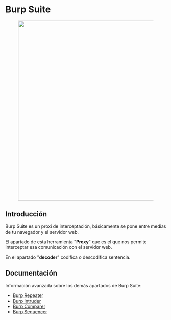 # Burp Suite

<figure><img src="../../.gitbook/assets/image (6).avif" alt="" width="563"><figcaption></figcaption></figure>

## Introducción

Burp Suite es un proxi de interceptación, básicamente se pone entre medias de tu navegador y el servidor web.

El apartado de esta herramienta "**Proxy**" que es el que nos permite interceptar esa comunicación con el servidor web.

En el apartado "**decoder**" codifica o descodifica sentencia.

## Documentación

Información avanzada sobre los demás apartados de Burp Suite:

* [Burp Repeater](https://portswigger.net/burp/documentation/desktop/tools/repeater)
* [Burp Intruder](https://portswigger.net/burp/documentation/desktop/tools/intruder)
* [Burp Comparer](https://portswigger.net/burp/documentation/desktop/tools/comparer)
* [Burp Sequencer](https://portswigger.net/burp/documentation/desktop/tools/sequencer)
